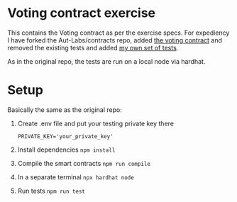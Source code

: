 # Voting contract exercise

This contains the Voting contract as per the exercise specs. For expediency I have forked the Aut-Labs/contracts repo, added [the voting contract](contracts/voting/Voting.sol) and removed the existing tests and added [my own set of tests](test/voting.test.js).

As in the original repo, the tests are run on a local node via hardhat.

# Setup

Basically the same as the original repo:

1. Create .env file and put your testing private key there
    ```
    PRIVATE_KEY='your_private_key'
    ```

2. Install dependencies
`npm install`

3. Compile the smart contracts 
`npm run compile`

4. In a separate terminal
`npx hardhat node`

5. Run tests
`npm run test`